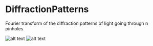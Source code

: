 # DiffractionPatterns
Fourier transform of the diffraction patterns of light going through n pinholes

![alt text](https://raw.githubusercontent.com/moe9195/DiffractionPatterns/blob/master/0.png)
![alt text](https://raw.githubusercontent.com/moe9195/DiffractionPatterns/blob/master/1.png)
